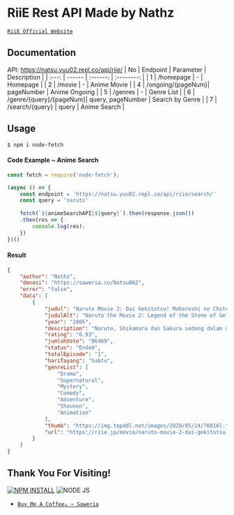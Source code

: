 # RiiE Rest API Made by Nathz
[`RiiE Official Website`](https://riie.jp)
## **Documentation**
API: https://natsu.yuu02.repl.co/api/riie/
| No | Endpoint | Parameter | Description |
| :---: | ------ | :------: | :--------: |
| 1 | /homepage | - | Homepage |
| 2 | /movie | - | Anime Movie | 
| 4 | /ongoing/{pageNum}| pageNumber | Anime Ongoing |
| 5 | /genres | - | Genre List |
| 6 | /genre/{query}/{pageNum}| query, pageNumber | Search by Genre |
| 7 | /search/{query} | query | Anime Search |

## **Usage**
```
$ npm i node-fetch
```
#### **Code Example ~ Anime Search**
```js
const fetch = require('node-fetch');

(async () => {
    const endpoint = 'https://natsu.yuu02.repl.co/api/riie/search/'
    const query = 'naruto'
    
    fetch(`${animeSearchAPI}${query}`).then(response.json())
    .then(res => {
        console.log(res);
    })
})()
```
#### **Result**
```json
{
    "author": "Nathz",
    "donasi": "https://saweria.co/Natsu062",
    "error": "false",
    "data": [
        {
            "judul": "Naruto Movie 2: Dai Gekitotsu! Maboroshi no Chiteiiseki Dattebayo!",
            "judulAlt": "Naruto the Movie 2: Legend of the Stone of Gelel",
            "year": "2005",
            "description": "Naruto, Shikamaru dan Sakura sedang dalam misi untuk mengantarkan hewan kesayangan ke sebuah desa saat seorang ksatria misterius muncul untuk menghadapi mereka.",
            "rating": "6.93",
            "jumlahVote": "86469",
            "status": "Ended",
            "totalEpisode": "1",
            "hariTayang": "Sabtu",
            "genreList": [
                "Drama",
                "Supernatural",
                "Mystery",
                "Comedy",
                "Adventure",
                "Shounen",
                "Animation"
            ],
            "thumb": "https://img.topddl.net/images/2020/05/24/76016l.th.jpg",
            "url": "https://riie.jp/movie/naruto-movie-2-dai-gekitotsu-maboroshi-no-chiteiiseki-dattebayo"
        }
    ]
}
```
## **Thank You For Visiting!**
[![NPM INSTALL](http://img.shields.io/badge/npm-install-blue.svg?style=flat&logo=npm)](https://docs.npmjs.com/getting-started/installing-npm-packages-locally) ![NODE JS](http://img.shields.io/badge/Node-JS-teal.svg?style=flat&logo=node.js)

* [`Buy Me A Coffee☕ ~ Saweria`](https://saweria.co/Natsu062)
